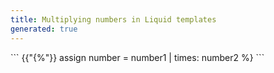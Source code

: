 ```yaml
---
title: Multiplying numbers in Liquid templates
generated: true
---
```


<div markdown="1" class="ans">
```
{{"{%"}} assign number = number1 | times: number2 %}
```
</div>
